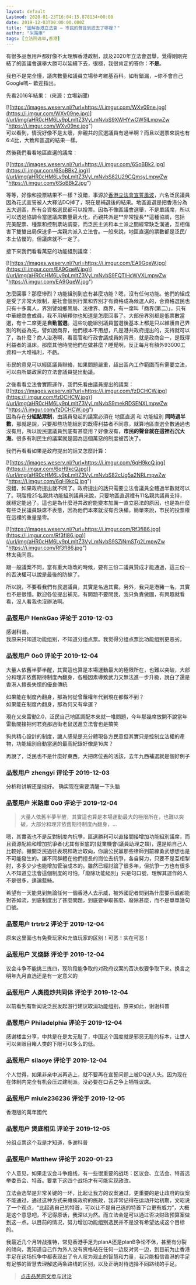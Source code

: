 ```yaml
---
layout: default
Lastmod: 2020-01-23T16:04:15.878134+00:00
date: 2019-12-03T00:00:00.000Z
title: "圖解香港立法會 — 市民的聲音到底去了哪裡？"
author: "米路庫"
tags: [立法院选举,香港]
---
```


有很多品葱用戶都好像不太理解香港政制，談及2020年立法會選舉，覺得剛剛完結了的區議會選舉大勝可以延續下去，很穩，我很肯定的答你：**不是**。  
  
我也不是完全懂，議席數量和議員立場參考維基百科。如有錯漏，~你不會自己Google嗎~ 歡迎指出。  
  
先看2016年結果： (來源：立場新聞)  
  
[![https://images.weserv.nl/?url=https://i.imgur.com/WXv09ne.jpg](https://i.imgur.com/WXv09ne.jpg)](/url/img/aHR0cHM6Ly9pLmltZ3VyLmNvbS9XWHYwOW5lLmpwZw "https://i.imgur.com/WXv09ne.jpg")  
可以看到，情況好像不是太壞，非親共的民選議員有過半啊？而且以選票來說也有6:4比，大致和區選的結果一樣。  
  
然後我們看看地區直選的議席：  
  
[![https://images.weserv.nl/?url=https://i.imgur.com/6SoBBk2.jpg](https://i.imgur.com/6SoBBk2.jpg)](/url/img/aHR0cHM6Ly9pLmltZ3VyLmNvbS82U29CQmsyLmpwZw "https://i.imgur.com/6SoBBk2.jpg")  
  
等等，好像和投票結果不一樣？沒錯，事源於[香港立法會宣誓風波](/url/link/aHR0cHM6Ly96aC53aWtpcGVkaWEub3JnL3dpa2kvJUU5JUE2JTk5JUU2JUI4JUFGJUU3JUFCJThCJUU2JUIzJTk1JUU2JTlDJTgzJUU1JUFFJUEzJUU4JUFBJTkzJUU5JUEyJUE4JUU2JUIzJUEy "https://zh.wikipedia.org/wiki/%E9%A6%99%E6%B8%AF%E7%AB%8B%E6%B3%95%E6%9C%83%E5%AE%A3%E8%AA%93%E9%A2%A8%E6%B3%A2")，六名泛民議員因為花式宣誓被人大釋法DQ掉了，現在是補選後的結果。地區直選是把香港分為五大選區，所有合資格選民都可以投票。因為不像區議會選舉，不是單議席，所以可以透過協調令當選議席數量最大化，而親共派是**非常擅長**這種協調，包括完美配票、種票和控制票站調查，而泛民主派和本土派之間經常缺乏溝通，互相傷害下雙雙出局保送多一席親共派入立法會。一般來說，地區直選的票數都是泛民/本土佔優的，但議席就不一定了。  
  
接下來我們看看萬惡的功能組別議席：  
  
[![https://images.weserv.nl/?url=https://i.imgur.com/EA9GqeW.jpg](https://i.imgur.com/EA9GqeW.jpg)](/url/img/aHR0cHM6Ly9pLmltZ3VyLmNvbS9FQTlHcWVXLmpwZw "https://i.imgur.com/EA9GqeW.jpg")  
  
怎麼回事？那麼慘烈？功能組別到底有甚麼功能？嗯，沒有任何功能。他們的組成是受了非常大限制，是社會個別行業和界別才有資格成為候選人的，合資格選民也只有十多萬人，界別譬如鄉黑局、法律界、商界，有一席叫「商界(第二)」，只有中華總商會成員，我不用解釋你也知道是怎麼回事了。大部份界別都是低票數當選，有十二席更是**自動當選**。這些功能組別議員當選後基本上都是只以維護自己界別的利益為先，譬如說商界，他們根本不用想，凡是港共政府提出的，支持就可以了，為什麼？商人治港啊，看高官和行政會議成員的背景，就是政商合一，是既得利益者的溫床。那麼其他時間他們在做甚麼？睡覺啊，反正每月有額外93000工資和一大堆福利，不虧。  
  
市民的意見可以經區議員聯絡，如果問題嚴重，超出區內工作範圍而有需要立法，可以由所屬政黨的立法會議員提出動議。  
  
之後看看立法會實際運作，我們先看由議員提出的議案：  
[![https://images.weserv.nl/?url=https://i.imgur.com/fzDCHCW.jpg](https://i.imgur.com/fzDCHCW.jpg)](/url/img/aHR0cHM6Ly9pLmltZ3VyLmNvbS9mekRDSENXLmpwZw "https://i.imgur.com/fzDCHCW.jpg")  
因為存在**分組點票制**，由議員發起的議案必須在 地區直選 和 功能組別 **同時過半數**，那就是說，只要那些功能組別的既得利益者不同意，就算地區直選全數通過也沒有用，所以說民選議員到底有甚麼用？好像沒有，**市民的聲音就在這裡石沉大海**。很多有利民生的議案就是因為這個萬惡的制度被否決了。  
  
我們再看看如果是政府提出的話又怎麼計算：  
  
[![https://images.weserv.nl/?url=https://i.imgur.com/6qH9kcQ.jpg](https://i.imgur.com/6qH9kcQ.jpg)](/url/img/aHR0cHM6Ly9pLmltZ3VyLmNvbS82cUg5a2NRLmpwZw "https://i.imgur.com/6qH9kcQ.jpg")  
沒錯，如果政府提出就不同了。政府提出的話只需要立法會議員全體過半數就可以了。現階段25名親共功能組別議員來說，只要地區直選裡有11名親共議員支持，就穩定能過了。這也是為什麼港共政府能變本加厲一直立惡法的原因，也是為什麼有些泛民議員缺席不表態，因為他們本來就沒有否決權。簡單來說，市民的投票權在這裡的重量是零。  
  
[![https://images.weserv.nl/?url=https://i.imgur.com/Rf3fI86.jpg](https://i.imgur.com/Rf3fI86.jpg)](/url/img/aHR0cHM6Ly9pLmltZ3VyLmNvbS9SZjNmSTg2LmpwZw "https://i.imgur.com/Rf3fI86.jpg")  
林太我同意。  
  
跟一般議案不同，當有重大政改的時候，要有三份二議員贊成才能通過，這三份一的否決權可以說是最後的防線了。  
  
所以說，不要看我們有民選議員，其實是名過其實。另外，我只是港豬一名，其實也不是很懂。歡迎各位提出補充，有問題不要問我，我只負責做圖，有興趣就看看，沒人看我也沒辦法啊。

            
### 品葱用户 **HenkGao** 评论于 2019-12-03
        
感谢科普。  
我原来只知道功能组别，不知道分组点票。我觉得分组点票比功能组别更恶劣。
        


            
### 品葱用户 **0o0** 评论于 2019-12-04
        
大量人依舊半夢半醒，其實這也算是本場運動最大的極限所在，也難以突破，大部分和理非依舊期待制度內翻身，各種因素導致武力又無法進一步升級，說白了還是香港人擅長失憶的優良傳統  
  
如果能在制度內翻身，那為何從曾蔭權年代到現在都做不到？  
如果能在制度內翻身，那為何又有傘運？  
  
現在又來雷動2.0，泛民自己地區調配本來就一堆問題，今年那幾席放開不說當年雷動間接把何君堯那過街老鼠送進立法會也是搞笑  
  
狗共精心設計的制度，讓人感覺是充分體現各方民意但其實只是控制立法權的產物，功能組別自動當選的最高紀錄好像是16席？  
  
再說了，泛民也不是什麼好東西，大把席位丟的活該，去年九西補選就是個好例子
        


            
### 品葱用户 **zhengyi** 评论于 2019-12-03
        
分析和讲解还是挺好。 确实现在需要清醒一下头脑
        


            
### 品葱用户 **米路庫 0o0** 评论于 2019-12-04
        
> 大量人依舊半夢半醒，其實這也算是本場運動最大的極限所在，也難以突破，大部分和理非依舊期待制度內翻身，...

  
嗯，其實我也不是反對制度內抗爭，區選勝利可以直接間接增加功能組別議席，而且資源配給和增加抗爭者(尤其有案底的)就業機會(議員助理之類)，還是給自己人比較好。撇開泛民過往表現和政治取向，你讓公民黨那些律師到前線勇武想想也是不可能發生的。讓不同群體在他們擅長的崗位去抗爭，各自努力，只要不是互相掣肘，多多少少也能增加管治成本的。雖然已經討論了很多年，但抗爭一方也有很多人不知道立法會這個制度的可怕，「廢除功能組別」只是句口號，理解其運作的人不是很多，遑論藍絲。  
  
希望有一天能見到無論任何一個香港人去示威，被外國記者問到為什麼要示威都能對答如流，到底制度出了甚麼問題，到底要爭取甚麼、廢除甚麼，而不是單單幾句口號。
        


            
### 品葱用户 **trtrtr2** 评论于 2019-12-04
        
原来这里面也有免费玩家和充值玩家的区别！可恶！实在可恶！
        


            
### 品葱用户 **叉烧酥** 评论于 2019-12-04
        
议会斗争不能挑三拣四，现阶段能争取的对政府议案的否决权要争取下来。换言之明年九月直选还是有一定意义的
        


            
### 品葱用户 **人类揽炒共同体** 评论于 2019-12-04
        
以前看到有新闻说泛民发起游行建议取消功能组别，原来如此，谢谢科普
        


            
### 品葱用户 **Philadelphia** 评论于 2019-12-04
        
感谢楼主分享，中共是在是太无耻了，中国这个国度就是邪恶无耻的标本，让世人可以亲眼目睹人类的下限可以多么的低。
        


            
### 品葱用户 **silaoye** 评论于 2019-12-04
        
个人觉得，如果非亲中派再选上，就不要再在宣誓问题上被DQ送人头。因为现在在体制内完全有机会压过建制派。没必要在口舌之争上牺牲议席。
        


            
### 品葱用户 **miule236236** 评论于 2019-12-05
        
香港版的萬年國代
        


            
### 品葱用户 **煲底相见** 评论于 2019-12-05
        
分组点票这个我是才知道，多谢科普
        


            
### 品葱用户 **Matthew** 评论于 2020-01-23
        
个人意见，如果走议会斗争路线，有一些很重要的战场：区议会、立法会、特首选举委员会、特首。要拿下这四个战场才有可能实现政改。  
  
立法会选举是非常关键的一环，比起让我方的议案通过，更重要的是让政府的议案不能通过，通过这种方式来瘫痪政府的施政，我非常记得在运动开始初期，文昭说了一个观点，“比起选自己的特首，可以让不是自己选的特首下台更有威力”，大概是这个意思吧，不记得原话，我深以为然。而立法会是可以通过否决财政预算案做到这一点。以目前的情况，努力增加功能组别选民并不是没有希望达成这个目标的。  
  
我最近几个月转战推特，常见香港手足为planA还是planB争论不休，甚至有分裂的倾向，我知道自己作为外人没有资格站在任何一边反对另一边，到目前为止香港手足在这场抗争中都表现出了令人叹为观止的智慧和力量，我只能相信香港的手足有足够的智慧去理解这两条路线的区别，以及正确对待选择不同路线的手足。
        



> [点击品葱原文参与讨论](https://pincong.rocks/article/10278)

